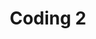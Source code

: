 ---
# Page settings
layout: homepage
keywords:

# Hero section
title: Coding 2
description: > 
  Coding 2 challenges you to develop advanced skills in problem analysis, construction of algorithms, and computer implementation of algorithms as you work on programming projects of increased complexity.

buttons:
    - content: Syllabus
      url: '/syllabus'
      external_url: false
    - content: Resources
      url: '/resources'
      external_url: false
    - icon: github
      content: Coding 2 Disucssion
      url: 'https://github.com/orgs/db-cs-spring-2020/teams/coding-2'
      external_url: true

# Grid navigation
grid_navigation:
    - title: Unit 1
      excerpt: In this unit you will learn about JavaScript Software Development Environments
      cta: Get started
      url: '/u1'
    # - title: Unit 2
    #   excerpt: Section description
    #   cta: Get started
    #   url: '#'
    # - title: Unit 3
    #   excerpt: Section description
    #   cta: Get started
    #   url: '#'
    # - title: Unit 4
    #   excerpt: Section description
    #   cta: Get started
    #   url: '#'
    # - title: Unit 5
    #   excerpt: Section description
    #   cta: Get started
    #   url: '#'
    - title: Capstone Project
      excerpt: A culminating project, that emcompasses all the skills and concepts learned during the course.
      cta: Get started
      url: '/capstone'
    
---